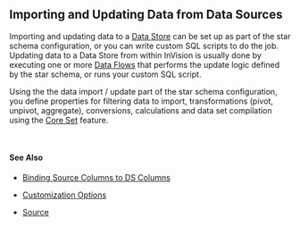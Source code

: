 
## Importing and Updating Data from Data Sources

Importing and updating data to a [Data Store](../datastores.md) can be set up as part of the star schema configuration, or you can write custom SQL scripts to do the job. Updating data to a Data Store from within InVision is usually done by executing one or more [Data Flows](../dataflows/index.md) that performs the update logic defined by the star schema, or runs your custom SQL script. 

Using the the data import / update part of the star schema configuration, you define properties for filtering data to import, transformations (pivot, unpivot, aggregate), conversions, calculations and data set compilation using the [Core Set](coreset.md) feature.

<br/>

#### See Also 

* [Binding Source Columns to DS Columns](importingandupdting/bindingsourcecoumns.md)

* [Customization Options](importingandupdting/customization.md)
  
* [Source](importingandupdting/source.md)
